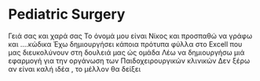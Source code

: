 # Pediatric Surgery
Γειά σας και χαρά σας
Το όνομά μου είναι Νίκος και προσπαθώ να γράφω και ....κώδικα
Έχω δημιουργήσει κάποια πρότυπα φύλλα στο Excell που μας διευκολύνουν στη δουλειά μας ώς ομάδα
Λέω να δημιουργήσω μιά εφαρμογή για την οργάνωση των Παιδοχειρουργικών κλινικών
Δεν ξέρω αν είναι καλή ιδέα , το μέλλον θα δείξει
